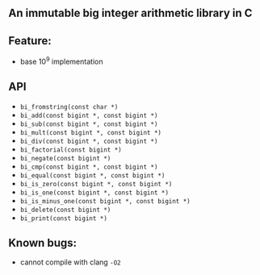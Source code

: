 An immutable big integer arithmetic library in C
------------------------------------------------

## Feature:
- base 10<sup>9</sup> implementation

## API
- `bi_fromstring(const char *)`
- `bi_add(const bigint *, const bigint *)`
- `bi_sub(const bigint *, const bigint *)`
- `bi_mult(const bigint *, const bigint *)`
- `bi_div(const bigint *, const bigint *)`
- `bi_factorial(const bigint *)`
- `bi_negate(const bigint *)`
- `bi_cmp(const bigint *, const bigint *)`
- `bi_equal(const bigint *, const bigint *)`
- `bi_is_zero(const bigint *, const bigint *)`
- `bi_is_one(const bigint *, const bigint *)`
- `bi_is_minus_one(const bigint *, const bigint *)`
- `bi_delete(const bigint *)`
- `bi_print(const bigint *)`

## Known bugs:
- cannot compile with clang `-O2`


